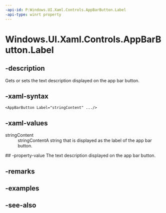 ```yaml
---
-api-id: P:Windows.UI.Xaml.Controls.AppBarButton.Label
-api-type: winrt property
---
```


<!-- Property syntax
public string Label { get;  set; }
-->

# Windows.UI.Xaml.Controls.AppBarButton.Label

## -description
Gets or sets the text description displayed on the app bar button.



## -xaml-syntax
```xaml
<AppBarButton Label="stringContent" .../>
```


## -xaml-values
<dl><dt>stringContent</dt><dd>stringContentA string that is displayed as the label of the app bar button.</dd>
</dl>
## -property-value
The text description displayed on the app bar button.

## -remarks

## -examples

## -see-also
